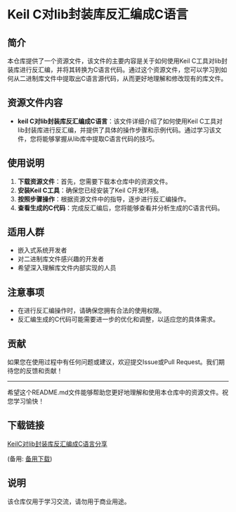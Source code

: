# Keil C对lib封装库反汇编成C语言

## 简介

本仓库提供了一个资源文件，该文件的主要内容是关于如何使用Keil C工具对lib封装库进行反汇编，并将其转换为C语言代码。通过这个资源文件，您可以学习到如何从二进制库文件中提取出C语言源代码，从而更好地理解和修改现有的库文件。

## 资源文件内容

- **keil C对lib封装库反汇编成C语言**：该文件详细介绍了如何使用Keil C工具对lib封装库进行反汇编，并提供了具体的操作步骤和示例代码。通过学习该文件，您将能够掌握从lib库中提取C语言代码的技巧。

## 使用说明

1. **下载资源文件**：首先，您需要下载本仓库中的资源文件。
2. **安装Keil C工具**：确保您已经安装了Keil C开发环境。
3. **按照步骤操作**：根据资源文件中的指导，逐步进行反汇编操作。
4. **查看生成的C代码**：完成反汇编后，您将能够查看并分析生成的C语言代码。

## 适用人群

- 嵌入式系统开发者
- 对二进制库文件感兴趣的开发者
- 希望深入理解库文件内部实现的人员

## 注意事项

- 在进行反汇编操作时，请确保您拥有合法的使用权限。
- 反汇编生成的C代码可能需要进一步的优化和调整，以适应您的具体需求。

## 贡献

如果您在使用过程中有任何问题或建议，欢迎提交Issue或Pull Request。我们期待您的反馈和贡献！

---

希望这个README.md文件能够帮助您更好地理解和使用本仓库中的资源文件。祝您学习愉快！

## 下载链接
[KeilC对lib封装库反汇编成C语言分享](https://pan.quark.cn/s/2cf90653c8ee) 

(备用: [备用下载](https://pan.baidu.com/s/1b9G3BWHeWhly6o8eBy7qdw?pwd=1234))

## 说明

该仓库仅用于学习交流，请勿用于商业用途。
